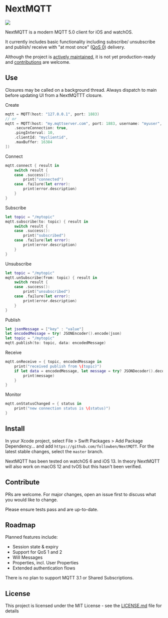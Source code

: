 # NextMQTT

![](https://github.com/followben/NextMQTT/workflows/Swift/badge.svg)

NextMQTT is a modern MQTT 5.0 client for iOS and watchOS.

It currently includes basic functionality including subscribe/ unsubscribe and publish/ receive with "at most once" ([QoS 0](https://docs.oasis-open.org/mqtt/mqtt/v5.0/os/mqtt-v5.0-os.html#_Toc3901235)) delivery.

Although the project is [actively maintained](#Roadmap), it is not yet production-ready and [contributions](#Contribute) are welcome.

## Use

Closures may be called on a background thread. Always dispatch to main before updating UI from a NextMQTTT closure.

Create
```swift
mqtt = MQTT(host: "127.0.0.1", port: 1883)
// or
mqtt = MQTT(host: "my.mqttserver.com", port: 1883, username: "myuser", password: "mypassword", options: [
    .secureConnection: true,
    .pingInterval: 10,
    .clientId: "myclientid",
    .maxBuffer: 16384
])
```

Connect
```swift
mqtt.connect { result in
    switch result {
    case .success():
        print("connected")
    case .failure(let error):
        print(error.description)
    }
}
```

Subscribe
```swift
let topic = "/mytopic"
mqtt.subscribe(to: topic) { result in
    switch result {
    case .success():
        print("subscribed")
    case .failure(let error):
        print(error.description)
    }
}
```

Unsubscribe
```swift
let topic = "/mytopic"
mqtt.unSubscribe(from: topic) { result in
    switch result {
    case .success():
        print("unsubscribed")
    case .failure(let error):
        print(error.description)
    }
}
```

Publish
```swift
let jsonMessage = ["key" : "value"]
let encodedMessage = try! JSONEncoder().encode(json)
let topic = "/mytopic"
mqtt.publish(to: topic, data: encodedMessage)
```

Receive 
```swift
mqtt.onReceive = { topic, encodedMessage in
    print("received publish from \(topic)")
    if let data = encodedMessage, let message = try? JSONDecoder().decode(Message.self, from: data) {
        print(message)
    }
}
```

Monitor 
```swift
mqtt.onStatusChanged = { status in
    print("new connection status is \(status)")
}
```
## Install

In your Xcode project, select File > Swift Packages > Add Package Dependency... and add `https://github.com/followben/NextMQTT`. For the latest stable changes, select the `master` branch.

NextMQTT has been tested on watchOS 6 and iOS 13. In theory NextMQTT will also work on macOS 12 and tvOS but this hasn't been verified.

## Contribute
PRs are welcome. For major changes, open an issue first to discuss what you would like to change.

Please ensure tests pass and are up-to-date.

## Roadmap
Planned features include:
* Session state & expiry
* Support for QoS 1 and 2
* Will Messages
* Properties, incl. User Properties
* Extended authentication flows

There is no plan to support MQTT 3.1 or Shared Subscriptions.

## License

This project is licensed under the MIT License - see the [LICENSE.md](LICENSE.md) file for details

